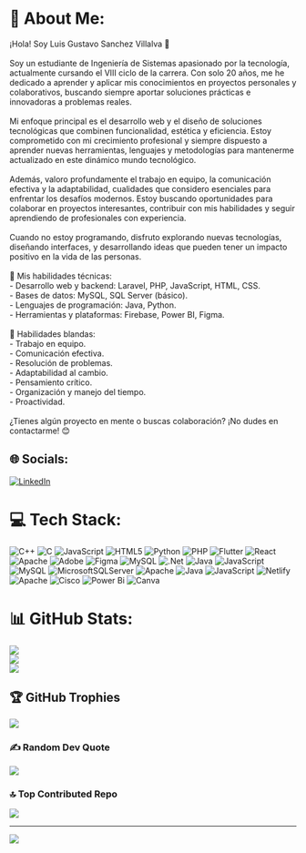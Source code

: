 # 💫 About Me:
¡Hola! Soy Luis Gustavo Sanchez Villalva 👋<br><br>Soy un estudiante de Ingeniería de Sistemas apasionado por la tecnología, actualmente cursando el VIII ciclo de la carrera. Con solo 20 años, me he dedicado a aprender y aplicar mis conocimientos en proyectos personales y colaborativos, buscando siempre aportar soluciones prácticas e innovadoras a problemas reales.<br><br>Mi enfoque principal es el desarrollo web y el diseño de soluciones tecnológicas que combinen funcionalidad, estética y eficiencia. Estoy comprometido con mi crecimiento profesional y siempre dispuesto a aprender nuevas herramientas, lenguajes y metodologías para mantenerme actualizado en este dinámico mundo tecnológico.<br><br>Además, valoro profundamente el trabajo en equipo, la comunicación efectiva y la adaptabilidad, cualidades que considero esenciales para enfrentar los desafíos modernos. Estoy buscando oportunidades para colaborar en proyectos interesantes, contribuir con mis habilidades y seguir aprendiendo de profesionales con experiencia.<br><br>Cuando no estoy programando, disfruto explorando nuevas tecnologías, diseñando interfaces, y desarrollando ideas que pueden tener un impacto positivo en la vida de las personas. <br><br>🚀 Mis habilidades técnicas:<br>- Desarrollo web y backend: Laravel, PHP, JavaScript, HTML, CSS.<br>- Bases de datos: MySQL, SQL Server (básico).<br>- Lenguajes de programación: Java, Python.<br>- Herramientas y plataformas: Firebase, Power BI, Figma.<br><br>🌟 Habilidades blandas:<br>- Trabajo en equipo.<br>- Comunicación efectiva.<br>- Resolución de problemas.<br>- Adaptabilidad al cambio.<br>- Pensamiento crítico.<br>- Organización y manejo del tiempo.<br>- Proactividad.<br><br>¿Tienes algún proyecto en mente o buscas colaboración? ¡No dudes en contactarme! 😊


## 🌐 Socials:
[![LinkedIn](https://img.shields.io/badge/LinkedIn-%230077B5.svg?logo=linkedin&logoColor=white)](https://linkedin.com/in/www.linkedin.com/in/gustavosanchezvillalva20) 

# 💻 Tech Stack:
![C++](https://img.shields.io/badge/c++-%2300599C.svg?style=for-the-badge&logo=c%2B%2B&logoColor=white) ![C](https://img.shields.io/badge/c-%2300599C.svg?style=for-the-badge&logo=c&logoColor=white) ![JavaScript](https://img.shields.io/badge/javascript-%23323330.svg?style=for-the-badge&logo=javascript&logoColor=%23F7DF1E) ![HTML5](https://img.shields.io/badge/html5-%23E34F26.svg?style=for-the-badge&logo=html5&logoColor=white) ![Python](https://img.shields.io/badge/python-3670A0?style=for-the-badge&logo=python&logoColor=ffdd54) ![PHP](https://img.shields.io/badge/php-%23777BB4.svg?style=for-the-badge&logo=php&logoColor=white) ![Flutter](https://img.shields.io/badge/Flutter-%2302569B.svg?style=for-the-badge&logo=Flutter&logoColor=white) ![React](https://img.shields.io/badge/react-%2320232a.svg?style=for-the-badge&logo=react&logoColor=%2361DAFB) ![Apache](https://img.shields.io/badge/apache-%23D42029.svg?style=for-the-badge&logo=apache&logoColor=white) ![Adobe](https://img.shields.io/badge/adobe-%23FF0000.svg?style=for-the-badge&logo=adobe&logoColor=white) ![Figma](https://img.shields.io/badge/figma-%23F24E1E.svg?style=for-the-badge&logo=figma&logoColor=white) ![MySQL](https://img.shields.io/badge/mysql-4479A1.svg?style=for-the-badge&logo=mysql&logoColor=white) ![.Net](https://img.shields.io/badge/.NET-5C2D91?style=for-the-badge&logo=.net&logoColor=white) ![Java](https://img.shields.io/badge/java-%23ED8B00.svg?style=for-the-badge&logo=openjdk&logoColor=white) ![JavaScript](https://img.shields.io/badge/javascript-%23323330.svg?style=for-the-badge&logo=javascript&logoColor=%23F7DF1E) ![MySQL](https://img.shields.io/badge/mysql-4479A1.svg?style=for-the-badge&logo=mysql&logoColor=white) ![MicrosoftSQLServer](https://img.shields.io/badge/Microsoft%20SQL%20Server-CC2927?style=for-the-badge&logo=microsoft%20sql%20server&logoColor=white) ![Apache](https://img.shields.io/badge/apache-%23D42029.svg?style=for-the-badge&logo=apache&logoColor=white) ![Java](https://img.shields.io/badge/java-%23ED8B00.svg?style=for-the-badge&logo=openjdk&logoColor=white) ![JavaScript](https://img.shields.io/badge/javascript-%23323330.svg?style=for-the-badge&logo=javascript&logoColor=%23F7DF1E) ![Netlify](https://img.shields.io/badge/netlify-%23000000.svg?style=for-the-badge&logo=netlify&logoColor=#00C7B7) ![Apache](https://img.shields.io/badge/apache-%23D42029.svg?style=for-the-badge&logo=apache&logoColor=white) ![Cisco](https://img.shields.io/badge/cisco-%23049fd9.svg?style=for-the-badge&logo=cisco&logoColor=black) ![Power Bi](https://img.shields.io/badge/power_bi-F2C811?style=for-the-badge&logo=powerbi&logoColor=black) ![Canva](https://img.shields.io/badge/Canva-%2300C4CC.svg?style=for-the-badge&logo=Canva&logoColor=white)
# 📊 GitHub Stats:
![](https://github-readme-stats.vercel.app/api?username=gussanx1&theme=tokyonight&hide_border=false&include_all_commits=true&count_private=true)<br/>
![](https://github-readme-streak-stats.herokuapp.com/?user=gussanx1&theme=tokyonight&hide_border=false)<br/>
![](https://github-readme-stats.vercel.app/api/top-langs/?username=gussanx1&theme=tokyonight&hide_border=false&include_all_commits=true&count_private=true&layout=compact)

## 🏆 GitHub Trophies
![](https://github-profile-trophy.vercel.app/?username=gussanx1&theme=gruvbox&no-frame=false&no-bg=true&margin-w=4)

### ✍️ Random Dev Quote
![](https://quotes-github-readme.vercel.app/api?type=horizontal&theme=tokyonight)

### 🔝 Top Contributed Repo
![](https://github-contributor-stats.vercel.app/api?username=gussanx1&limit=5&theme=react&combine_all_yearly_contributions=true)

---
[![](https://visitcount.itsvg.in/api?id=gussanx1&icon=0&color=0)](https://visitcount.itsvg.in)

<!-- Proudly created with GPRM ( https://gprm.itsvg.in ) -->
